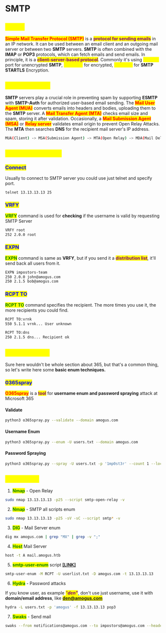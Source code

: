 # SMTP

## <mark style="color:yellow;">About</mark>

<mark style="color:red;">**Simple Mail Transfer Protocol (SMTP)**</mark> is a <mark style="color:purple;">**protocol for sending emails**</mark> in an IP network. It can be used between an email client and an outgoing mail server or between two **SMTP** servers. **SMTP** is often combined with the **IMAP** or **POP3** protocols, which can fetch emails and send emails. In principle, it is a <mark style="color:purple;">**client-server-based protocol**</mark>. Commonly it's using <mark style="color:yellow;">**TCP/25**</mark> port for unencrypted **SMTP**, <mark style="color:yellow;">**TCP/465**</mark> for encrypted, <mark style="color:yellow;">**TCP/587**</mark> for **SMTP STARTLS** Encryption.

## <mark style="color:yellow;">SMTP Servers</mark>

**SMTP** servers play a crucial role in preventing spam by supporting **ESMTP** with **SMTP-Auth** for authorized user-based email sending. The <mark style="color:red;">**Mail User Agent (MUA)**</mark> converts emails into headers and bodies, uploading them to the **SMTP** server. A <mark style="color:red;">**Mail Transfer Agent (MTA)**</mark> checks email size and spam, storing it after validation. Occasionally, a <mark style="color:red;">**Mail Submission Agent (MSA)**</mark> or <mark style="color:red;">**Relay server**</mark> validates email origin to prevent Open Relay Attacks. The **MTA** then searches **DNS** for the recipient mail server's IP address.

```bash
MUA(Client) -> MSA(Submission Agent) -> MTA(Open Relay) -> MDA(Mail Delivery Agent) -> POP3/IMAP(Mailbox)
```

## <mark style="color:yellow;">SMTP Commands</mark>

### <mark style="color:blue;">Connect</mark>

Usually to connect to SMTP server you could use just telnet and specify port.

```
telnet 13.13.13.13 25
```

### <mark style="color:blue;">VRFY</mark>

<mark style="color:green;">**VRFY**</mark> command is used for **checking** if the username is valid by requesting SMTP Server

```bash
VRFY root
252 2.0.0 root
```

### <mark style="color:blue;">EXPN</mark>

<mark style="color:green;">**EXPN**</mark> command is same as **VRFY**, but if you send it a <mark style="color:purple;">**distribution list**</mark>, it'll send back all users from it.

```bash
EXPN impostors-team
250 2.0.0 john@amogus.com
250 2.1.5 bob@amogus.com
```

### <mark style="color:blue;">RCPT TO</mark>

<mark style="color:green;">**RCPT TO**</mark> command specifies the recipient. The more times you use it, the more recipients you could find.

```bash
RCPT TO:vrnk
550 5.1.1 vrnk... User unknown

RCPT TO:dns
250 2.1.5 dns... Recipient ok
```

## <mark style="color:yellow;">Microsoft 365</mark>

Sure here wouldn't be whole section about 365, but that's a common thing, so let's write here some **basic enum techniques.**

### <mark style="color:blue;">0365spray</mark>

<mark style="color:red;">**O365spray**</mark> is a <mark style="color:purple;">**tool**</mark> for **username enum and password spraying** attack at Microsoft 365&#x20;

#### Validate

```bash
python3 o365spray.py --validate --domain amogus.com
```

#### Username Enum

```bash
python3 o365spray.py --enum -U users.txt --domain amogus.com
```

#### Password Spraying

```bash
python3 o365spray.py --spray -U users.txt -p '1mp0st3r' --count 1 --lockout 1 --domain amogus.com
```

## <mark style="color:yellow;">Tips2Hack</mark>

1. <mark style="color:green;">**Nmap**</mark> - Open Relay

```bash
sudo nmap 13.13.13.13 -p25 --script smtp-open-relay -v
```

2. <mark style="color:green;">**Nmap**</mark> - SMTP all scripts enum

```bash
sudo nmap 13.13.13.13 -p25 -sV -sC --script smtp* -v
```

3. <mark style="color:green;">**DIG**</mark> - Mail Server enum

```bash
dig mx amogus.com | grep "MX" | grep -v ";"
```

4. <mark style="color:green;">**Host**</mark> Mail Server

```bash
host -t A mail.amogus.htb
```

5. <mark style="color:green;">**smtp-user-enum**</mark> script [**\[LINK\]**](https://github.com/pentestmonkey/smtp-user-enum)

```bash
smtp-user-enum -M RCPT -U userlist.txt -D amogus.com -t 13.13.13.13
```

6. <mark style="color:green;">**Hydra**</mark> - Password attacks

If you know user, as example _<mark style="color:purple;">"</mark><mark style="color:purple;">**den"**</mark>_, don't use just username, use it with **domain/email address**, like <mark style="color:purple;">**den@amogus.com**</mark>

```bash
hydra -L users.txt -p 'amogus' -f 13.13.13.13 pop3
```

7. <mark style="color:green;">**Swaks**</mark> - Send mail

```bash
swaks --from notifications@amogus.com --to impostors@amogus.com --header 'Subject: You have suspected of being impostors' --body 'Hi, our councel of spacemen chose by democratic voting that you are sus, so you have no other choice but to surrender and be ready for empty vastness of space. If you want to deny that, please join our chat here and explain your sus behaviour: https://impostor-chat-court.com' --server 13.13.13.13
```
